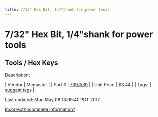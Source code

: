 ```yaml
---
title: 7/32" Hex Bit, 1/4"shank for power tools
---
```


# 7/32" Hex Bit, 1/4"shank for power tools
## Tools / Hex Keys
Description: 	 

| Vendor | Mcmaster | 
| Part # | [7397A39](https://www.mcmaster.com/#7397A39) | 
| Unit Price | $3.44 | 
| Tags: | [suggest tags](https://docs.google.com/forms/d/e/1FAIpQLSeWyY8v3RgOty-MyWmh9U0iivNYN_molChYyS-0U-o-kOAv_g/viewform) | 

Last updated: Mon May 08 13:09:40 PDT 2017

 [Incorrect/Incomplete information?](https://docs.google.com/forms/d/e/1FAIpQLSeWyY8v3RgOty-MyWmh9U0iivNYN_molChYyS-0U-o-kOAv_g/viewform)